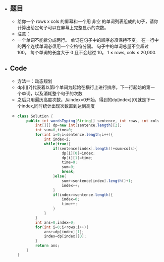 - ## 题目
	- 给你一个 rows x cols 的屏幕和一个用 非空 的单词列表组成的句子，请你计算出给定句子可以在屏幕上完整显示的次数。
	- 注意：
	- 一个单词不能拆分成两行。
	  单词在句子中的顺序必须保持不变。
	  在一行中 的两个连续单词必须用一个空格符分隔。
	  句子中的单词总量不会超过 100。
	  每个单词的长度大于 0 且不会超过 10。
	  1 ≤ rows, cols ≤ 20,000.
- ## Code
	- 方法一：动态规划
	- dp[i][?]代表着以第i个单词为起始在横行上进行排序，下一行起始的第一个单词，以及消耗整个句子的次数
	- 之后只用遍历高度次数，从index=0开始，得到的dp[index][0]就是下一个index,同时统计出现次数直到达到高度
	- ```java
	  class Solution {
	      public int wordsTyping(String[] sentence, int rows, int cols) {
	          int[][] dp=new int[sentence.length][2];
	          int sum=0,time=0;
	          for(int i=0;i<sentence.length;i++){
	              int index=i;
	              while(true){
	                  if(sentence[index].length()+sum>cols){
	                      dp[i][0]=index;
	                      dp[i][1]=time;
	                      time=0;
	                      sum=0;
	                      break;
	                  }else{
	                      sum+=sentence[index].length()+1;
	                      index++;
	                  }
	                  if(index>=sentence.length){
	                      index=0;
	                      time++;
	                  }
	              }
	          }
	          int ans=0,index=0;
	          for(int i=0;i<rows;i++){
	              ans+=dp[index][1];
	              index=dp[index][0];
	          }
	          return ans;
	      }
	  }
	  ```